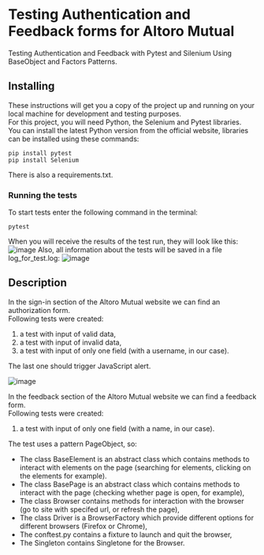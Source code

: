 # Testing Authentication and Feedback forms for Altoro Mutual

Testing Authentication and Feedback with Pytest and Silenium Using BaseObject and Factors Patterns.

## Installing

These instructions will get you a copy of the project up and running on your local machine for development and testing purposes.<br>
For this project, you will need Python, the Selenium and Pytest libraries.<br>
You can install the latest Python version from the official website, libraries can be installed using these commands:

```
pip install pytest
pip install Selenium
```
There is also a requirements.txt.

### Running the tests

To start tests enter the following command in the terminal:
```
pytest
```
When you will receive the results of the test run, they will look like this:
![image](https://user-images.githubusercontent.com/93818945/218304697-63c74f55-7490-43a0-a1d9-e1959fb4755d.png)
Also, all information about the tests will be saved in a file log_for_test.log:
![image](https://user-images.githubusercontent.com/93818945/218304719-0b5d24b6-ae6e-468d-82ef-d65e94b51e0e.png)

## Description
In the sign-in section of the Altoro Mutual website we can find an authorization form.<br>
Following tests were created:
<ol>
<li>a test with input of valid data,</li>
<li>a test with input of invalid data,</li>
<li>a test with input of only one field (with a username, in our case).</li>
</ol>
The last one should trigger JavaScript alert.

![image](https://user-images.githubusercontent.com/93818945/208936548-df8285b1-455f-4b53-b6fe-492c35c2830a.png)

In the feedback section of the Altoro Mutual website we can find a feedback form.<br>
Following tests were created:
<ol>
<li>a test with input of only one field (with a name, in our case).</li>
</ol>

The test uses a pattern PageObject, so:
<ul>
<li>The class BaseElement is an abstract class which contains methods to interact with elements on the page (searching for elements, clicking on the elements for example). </li>
<li>The class BasePage is an abstract class which contains methods to interact with the page (checking whether page is open, for example),</li>
<li>The class Browser contains methods for interaction with the browser (go to site with specifed url, or refresh the page),</li>
<li>The class Driver is a BrowserFactory which provide different options for different browsers (Firefox or Chrome),</li>
<li>The conftest.py contains a fixture to launch and quit the browser,</li>
<li>The Singleton contains Singletone for the Browser.</li>
</ul>


